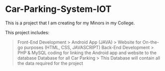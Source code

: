 # Car-Parking-System-IOT

This is a project that I am creating for my Minors in my College.

This project includes:
  > Front-End Development
      > Android App (JAVA)
      > Website for On-the-go purposes (HTML, CSS, JAVASCRIPT)
  > Back-End Development
      > PHP & MySQL coding for linking the Android app and website to the database
  > Database for all Car Parking
      > This Database will contain all the data required for the project
